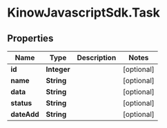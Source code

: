 # KinowJavascriptSdk.Task

## Properties
Name | Type | Description | Notes
------------ | ------------- | ------------- | -------------
**id** | **Integer** |  | [optional] 
**name** | **String** |  | [optional] 
**data** | **String** |  | [optional] 
**status** | **String** |  | [optional] 
**dateAdd** | **String** |  | [optional] 


